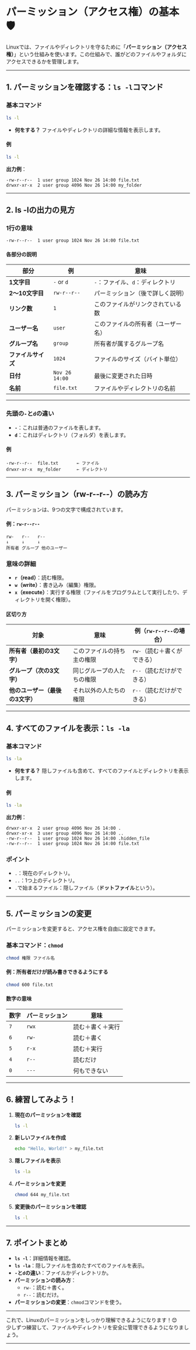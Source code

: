 # パーミッション（アクセス権）の基本 🛡️

Linuxでは、ファイルやディレクトリを守るために「**パーミッション（アクセス権）**」という仕組みを使います。この仕組みで、誰がどのファイルやフォルダにアクセスできるかを管理します。

---

## **1. パーミッションを確認する：`ls -l`コマンド**

### **基本コマンド**
```bash
ls -l
```
- **何をする？** ファイルやディレクトリの詳細な情報を表示します。

#### **例**
```bash
ls -l
```
**出力例**：
```
-rw-r--r--  1 user group 1024 Nov 26 14:00 file.txt
drwxr-xr-x  2 user group 4096 Nov 26 14:00 my_folder
```

---

## **2. ls -lの出力の見方**

### **1行の意味**
```plaintext
-rw-r--r--  1 user group 1024 Nov 26 14:00 file.txt
```

#### **各部分の説明**
| **部分**          | **例**        | **意味**                                                                            |
|-------------------|--------------|------------------------------------------------------------------------------------|
| **1文字目**       | `-` or `d`   | `-`：ファイル、`d`：ディレクトリ                                                   |
| **2〜10文字目**   | `rw-r--r--`  | パーミッション（後で詳しく説明）                                                   |
| **リンク数**      | `1`          | このファイルがリンクされている数                                                   |
| **ユーザー名**     | `user`       | このファイルの所有者（ユーザー名）                                                |
| **グループ名**     | `group`      | 所有者が属するグループ名                                                          |
| **ファイルサイズ** | `1024`       | ファイルのサイズ（バイト単位）                                                    |
| **日付**          | `Nov 26 14:00` | 最後に変更された日時                                                             |
| **名前**          | `file.txt`   | ファイルやディレクトリの名前                                                      |

---

### **先頭の`-`と`d`の違い**

- **`-`**：これは普通のファイルを表します。
- **`d`**：これはディレクトリ（フォルダ）を表します。

#### **例**
```plaintext
-rw-r--r--  file.txt       ← ファイル
drwxr-xr-x  my_folder      ← ディレクトリ
```

---

## **3. パーミッション（rw-r--r--）の読み方**

パーミッションは、9つの文字で構成されています。

#### **例：`rw-r--r--`**
```plaintext
rw-   r--   r--
↓     ↓     ↓
所有者 グループ 他のユーザー
```

### **意味の詳細**
- **`r`（read）**：読む権限。
- **`w`（write）**：書き込み（編集）権限。
- **`x`（execute）**：実行する権限（ファイルをプログラムとして実行したり、ディレクトリを開く権限）。

#### **区切り方**
| **対象**           | **意味**                      | **例**（`rw-r--r--`の場合） |
|--------------------|------------------------------|---------------------------|
| **所有者（最初の3文字）** | このファイルの持ち主の権限       | `rw-`（読む＋書くができる） |
| **グループ（次の3文字）** | 同じグループの人たちの権限       | `r--`（読むだけができる）   |
| **他のユーザー（最後の3文字）** | それ以外の人たちの権限          | `r--`（読むだけができる）   |

---

## **4. すべてのファイルを表示：`ls -la`**

### **基本コマンド**
```bash
ls -la
```
- **何をする？** 隠しファイルも含めて、すべてのファイルとディレクトリを表示します。

#### **例**
```bash
ls -la
```
**出力例**：
```
drwxr-xr-x  2 user group 4096 Nov 26 14:00 .
drwxr-xr-x  3 user group 4096 Nov 26 14:00 ..
-rw-r--r--  1 user group 1024 Nov 26 14:00 .hidden_file
-rw-r--r--  1 user group 1024 Nov 26 14:00 file.txt
```

### **ポイント**
- `.`：現在のディレクトリ。
- `..`：1つ上のディレクトリ。
- `.`で始まるファイル：隠しファイル（**ドットファイル**という）。

---

## **5. パーミッションの変更**

パーミッションを変更すると、アクセス権を自由に設定できます。

### **基本コマンド：`chmod`**
```bash
chmod 権限 ファイル名
```

#### **例：所有者だけが読み書きできるようにする**
```bash
chmod 600 file.txt
```

#### **数字の意味**
| **数字** | **パーミッション**  | **意味**              |
|----------|--------------------|----------------------|
| `7`      | `rwx`             | 読む＋書く＋実行      |
| `6`      | `rw-`             | 読む＋書く            |
| `5`      | `r-x`             | 読む＋実行            |
| `4`      | `r--`             | 読むだけ              |
| `0`      | `---`             | 何もできない          |

---

## **6. 練習してみよう！**

1. **現在のパーミッションを確認**
   ```bash
   ls -l
   ```

2. **新しいファイルを作成**
   ```bash
   echo "Hello, World!" > my_file.txt
   ```

3. **隠しファイルを表示**
   ```bash
   ls -la
   ```

4. **パーミッションを変更**
   ```bash
   chmod 644 my_file.txt
   ```

5. **変更後のパーミッションを確認**
   ```bash
   ls -l
   ```

---

## **7. ポイントまとめ**

- **`ls -l`**：詳細情報を確認。
- **`ls -la`**：隠しファイルを含めたすべてのファイルを表示。
- **`-`と`d`の違い**：ファイルかディレクトリか。
- **パーミッションの読み方**：
  - `rw-`：読む＋書く。
  - `r--`：読むだけ。
- **パーミッションの変更**：`chmod`コマンドを使う。

---

これで、Linuxのパーミッションをしっかり理解できるようになります！😊  
少しずつ練習して、ファイルやディレクトリを安全に管理できるようになりましょう。

---